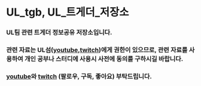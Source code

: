 # UL_tgb, UL_트게더_저장소


### UL팀 관련 트게더 정보공유 저장소입니다.

### 관련 자료는 UL섬([youtube],[twitch])에게 권한이 있으므로, 관련 자료를 사용하여 개인 공부나 스터디에 사용시 사전에 동의를 구하시길 바랍니다.



### [youtube]와 [twitch] (팔로우, 구독, 좋아요) 부탁드립니다.


[twitch]: https://www.twitch.tv/gkstja2 
[youtube]: https://www.youtube.com/user/gkstja2